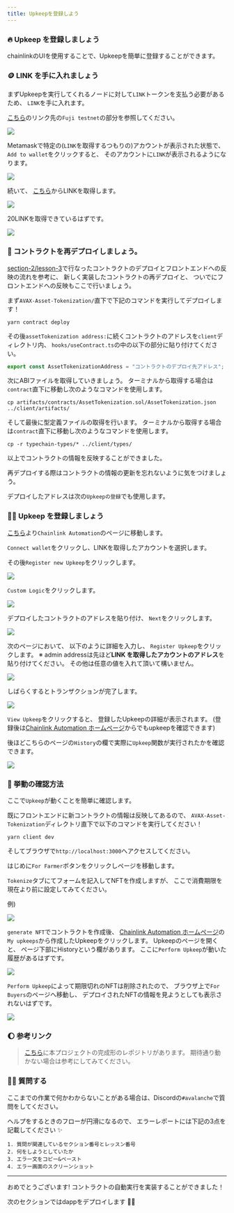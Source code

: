```yaml
---
title: Upkeepを登録しよう
---
```

### 🔥 Upkeep を登録しましょう

chainlinkのUIを使用することで、Upkeepを簡単に登録することができます。

### 🪙 LINK を手に入れましょう

まずUpkeepを実行してくれるノードに対して`LINK`トークンを支払う必要があるため、 `LINK`を手に入れます。

[こちら](https://docs.chain.link/resources/link-token-contracts/)のリンク先の`Fuji testnet`の部分を参照してください。

![](/images/AVAX-Asset-Tokenization/section-3/2_1_5.png)

Metamaskで特定の(`LINK`を取得するつもりの)アカウントが表示された状態で、 `Add to wallet`をクリックすると、 そのアカウントに`LINK`が表示されるようになります。

![](/images/AVAX-Asset-Tokenization/section-3/2_1_6.png)

続いて、 [こちら](https://faucets.chain.link/fuji)からLINKを取得します。

![](/images/AVAX-Asset-Tokenization/section-3/2_1_7.png)

20LINKを取得できているはずです。

![](/images/AVAX-Asset-Tokenization/section-3/2_1_8.png)

### 🦆 コントラクトを再デプロイしましょう。

[section-2/lesson-3](/Avalanche/AVAX-Asset-Tokenization/section-2/lesson-3.md)で行なったコントラクトのデプロイとフロントエンドへの反映の流れを参考に、
新しく実装したコントラクトの再デプロイと、 ついでにフロントエンドへの反映もここで行いましょう。

まず`AVAX-Asset-Tokenization/`直下で下記のコマンドを実行してデプロイします！

```
yarn contract deploy
```

その後`assetTokenization address:`に続くコントラクトのアドレスを`client`ディレクトリ内、 `hooks/useContract.ts`の中の以下の部分に貼り付けてください。

```js
export const AssetTokenizationAddress = "コントラクトのデプロイ先アドレス";
```

次にABIファイルを取得していきましょう。
ターミナルから取得する場合は`contract`直下に移動し次のようなコマンドを使用します。

```
cp artifacts/contracts/AssetTokenization.sol/AssetTokenization.json ../client/artifacts/
```

そして最後に型定義ファイルの取得を行います。
ターミナルから取得する場合は`contract`直下に移動し次のようなコマンドを使用します。

```
cp -r typechain-types/* ../client/types/
```

以上でコントラクトの情報を反映することができました。

再デプロイする際はコントラクトの情報の更新を忘れないように気をつけましょう。

デプロイしたアドレスは次の`Upkeepの登録`でも使用します。

### 👨‍💻 Upkeep を登録しましょう

[こちら](https://automation.chain.link/fuji)より`Chainlink Automation`のページに移動します。

`Connect wallet`をクリックし、LINKを取得したアカウントを選択します。

その後`Register new Upkeep`をクリックします。

![](/images/AVAX-Asset-Tokenization/section-3/2_1_1.png)

`Custom Logic`をクリックします。

![](/images/AVAX-Asset-Tokenization/section-3/2_1_2.png)

デプロイしたコントラクトのアドレスを貼り付け、 `Next`をクリックします。

![](/images/AVAX-Asset-Tokenization/section-3/2_1_3.png)

次のページにおいて、 以下のように詳細を入力し、 `Register Upkeep`をクリックします。
※ admin addressは先ほど**LINK を取得したアカウントのアドレス**を貼り付けてください。
その他は任意の値を入れて頂いて構いません。

![](/images/AVAX-Asset-Tokenization/section-3/2_1_4.png)

しばらくするとトランザクションが完了します。

![](/images/AVAX-Asset-Tokenization/section-3/2_1_9.png)

`View Upkeep`をクリックすると、 登録したUpkeepの詳細が表示されます。
(登録後は[Chainlink Automation ホームページ](https://automation.chain.link/fuji)からでもupkeepを確認できます)

後ほどこちらのページの`History`の欄で実際に`Upkeep`関数が実行されたかを確認できます。

![](/images/AVAX-Asset-Tokenization/section-3/2_1_10.png)

### 🎍 挙動の確認方法

ここで`Upkeep`が動くことを簡単に確認します。

既にフロントエンドに新コントラクトの情報は反映してあるので、 `AVAX-Asset-Tokenization`ディレクトリ直下で以下のコマンドを実行してください！

```
yarn client dev
```

そしてブラウザで`http://localhost:3000`へアクセスしてください。

はじめに`For Farmer`ボタンをクリックしページを移動します。

`Tokenize`タブにてフォームを記入してNFTを作成しますが、 ここで消費期限を現在より前に設定してみてください。

例)

![](/images/AVAX-Asset-Tokenization/section-3/2_1_13.png)

`generate NFT`でコントラクトを作成後、
[Chainlink Automation ホームページ](https://automation.chain.link/fuji)の`My upkeeps`から作成したUpkeepをクリックします。
Upkeepのページを開くと、 ページ下部にHistoryという欄があります。
ここに`Perform Upkeep`が動いた履歴があるはずです。

![](/images/AVAX-Asset-Tokenization/section-3/2_1_11.png)

`Perform Upkeep`によって期限切れのNFTは削除されたので、
ブラウザ上で`For Buyers`のページへ移動し、 デプロイされたNFTの情報を見ようとしても表示されないはずです。

![](/images/AVAX-Asset-Tokenization/section-3/2_1_14.png)

### 🌔 参考リンク

> [こちら](https://github.com/unchain-tech/AVAX-Asset-Tokenization)に本プロジェクトの完成形のレポジトリがあります。
> 期待通り動かない場合は参考にしてみてください。

### 🙋‍♂️ 質問する

ここまでの作業で何かわからないことがある場合は、Discordの`#avalanche`で質問をしてください。

ヘルプをするときのフローが円滑になるので、 エラーレポートには下記の3点を記載してください ✨

```
1. 質問が関連しているセクション番号とレッスン番号
2. 何をしようとしていたか
3. エラー文をコピー&ペースト
4. エラー画面のスクリーンショット
```

---

おめでとうございます!
コントラクトの自動実行を実装することができました！

次のセクションではdappをデプロイします 🏌️‍♀️

